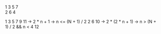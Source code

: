

1 3 5 7   
2 6
4

1 3 5 7 9 11 -> 2 * n + 1 -> n <= (N + 1) / 2
2 6 10 -> 2 * (2 * n + 1) -> n > (N + 1) / 2 && n < 
4 12
